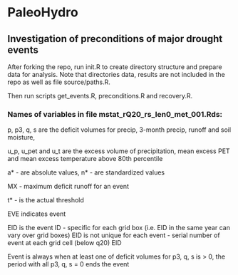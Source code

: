 # PaleoHydro

## Investigation of preconditions of major drought events

After forking the repo, run init.R to create directory structure and prepare data for analysis. Note that directories data, results are not included in the repo as well as file source/paths.R.

Then run scripts get_events.R, preconditions.R and recovery.R.

### Names of variables in file mstat_rQ20_rs_len0_met_001.Rds:

p, p3, q, s are the deficit volumes for precip, 3-month precip, runoff and soil moisture, 

u_p, u_pet and u_t are the excess volume of precipitation, mean excess PET and mean excess temperature above 80th percentile

a* - are absolute values, n* - are standardized values

MX  - maximum deficit runoff for an event

t* - is the actual threshold

EVE indicates event

EID is the event ID - specific for each grid box (i.e. EID in the same year can vary over grid boxes)
EID is not unique for each event - serial number of event at each grid cell (below q20) EID

Event is always when at least one of deficit volumes for p3, q, s is > 0, the period with all p3, q, s = 0 ends the event 
